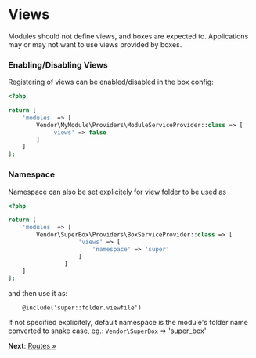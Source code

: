 # Views

Modules should not define views, and boxes are expected to.
Applications may or may not want to use views provided by boxes.

### Enabling/Disabling Views

Registering of views can be enabled/disabled in the box config:


```php
<?php

return [
    'modules' => [
        Vendor\MyModule\Providers\ModuleServiceProvider::class => [
            'views' => false
        ]
    ]
];
```
### Namespace

Namespace can also be set explicitely for view folder to be used as

```php
<?php

return [
    'modules' => [
        Vendor\SuperBox\Providers\BoxServiceProvider::class => [
                    'views' => [
                        'namespace' => 'super'    
                    ]
                ]
    ]
];
```

and then use it as:

```blade
    @include('super::folder.viewfile')
```

If not specified explicitely, default namespace is the module's folder name converted to snake case, eg.: `Vendor\SuperBox` => 'super_box'


**Next**: [Routes &raquo;](routes.md)